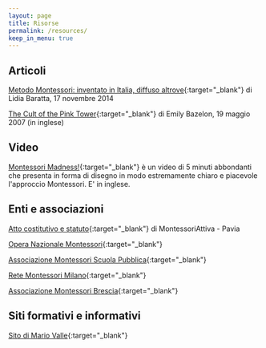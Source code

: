 ```yaml
---
layout: page
title: Risorse
permalink: /resources/
keep_in_menu: true
---
```


## Articoli
[Metodo Montessori: inventato in Italia, diffuso altrove](http://www.linkiesta.it/it/article/2014/11/17/metodo-montessori-inventato-in-italia-diffuso-altrove/23532/){:target="_blank"} di Lidia Baratta, 17 novembre 2014

[The Cult of the Pink Tower](http://www.slate.com/articles/life/family/2007/05/the_cult_of_the_pink_tower.html){:target="_blank"} di Emily Bazelon, 19 maggio 2007 (in inglese)

## Video


[Montessori Madness!](https://www.youtube.com/watch?v=GcgN0lEh5IA){:target="_blank"} è un video di 5 minuti abbondanti che presenta in forma di disegno in modo estremamente chiaro e piacevole l'approccio Montessori. E' in inglese.


## Enti e associazioni
[Atto costitutivo e statuto](/assets/pdf/attocostitutivo_e_statuto_MAP.pdf){:target="_blank"} di MontessoriAttiva - Pavia

[Opera Nazionale Montessori](http://www.operanazionalemontessori.it){:target="_blank"}

[Associazione Montessori Scuola Pubblica](https://montessoriscuolapubblica.com){:target="_blank"}

[Rete Montessori Milano](http://www.montessori-milano.it/una_rete_montessori.php){:target="_blank"}

[Associazione Montessori Brescia](http://www.montessoribs.it/){:target="_blank"}

## Siti formativi e informativi
[Sito di Mario Valle](http://www.mariovalle.name){:target="_blank"}



